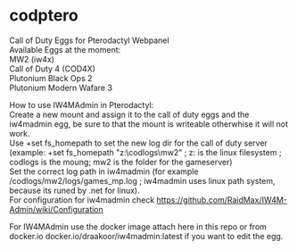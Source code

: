 # codptero  
Call of Duty Eggs for Pterodactyl Webpanel     
Available Eggs at the moment:    
MW2 (iw4x)    
Call of Duty 4 (COD4X)   
Plutonium Black Ops 2   
Plutonium Modern Wafare 3   

How to use IW4MAdmin in Pterodactyl:  
Create a new mount and assign it to the call of duty eggs and the iw4madmin egg, be sure to that the mount is writeable otherwhise it will not work.   
Use +set fs_homepath to set the new log dir for the call of duty server (example: +set fs_homepath "z:\codlogs\mw2" ; z: is the linux filesystem ; codlogs is the moung; mw2 is the folder for the gameserver)   
Set the correct log path in iw4madmin (for example /codlogs/mw2/logs/games_mp.log ; iw4madmin uses linux path system, because its runed by .net for linux).   
For configuration for iw4madmin check https://github.com/RaidMax/IW4M-Admin/wiki/Configuration   
    
For IW4MAdmin use the docker image attach here in this repo or from docker.io docker.io/draakoor/iw4madmin:latest if you want to edit the egg.

